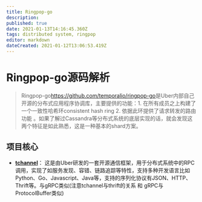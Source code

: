 ```yaml
---
title: Ringpop-go
description: 
published: true
date: 2021-01-13T14:16:45.360Z
tags: distributed system, ringpop
editor: markdown
dateCreated: 2021-01-12T13:06:53.419Z
---
```


# Ringpop-go源码解析
> Ringpop-go<https://github.com/temporalio/ringpop-go>是Uber内部自己开源的分布式应用程序协调库，主要提供的功能：1. 在所有成员之上构建了一个一致性哈希环consistent hash ring 2. 依据此环提供了请求转发的路由功能 。如果了解过Cassandra等分布式系统的底层实现的话，就会发现这两个特征是如此熟悉，这是一种基本的shard方案。


## 项目核心

- [**tchannel**](https://tchannel.readthedocs.io/)： 这是由Uber研发的一套开源通信框架，用于分布式系统中的RPC调用，实现了如服务发现、容错、链路追踪等特性，支持多种开发语言比如Python、Go、Javascript、Java等，支持的序列化协议有JSON、HTTP、Thrift等。与gRPC类似(注意tchannel与thrift的关系 和 gRPC与ProtocolBuffer类似)
